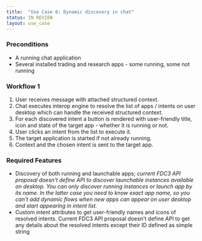 ```yaml
---
title:  "Use Case 6: Dynamic discovery in chat"
status: IN REVIEW
layout: use_case
---
```


### Preconditions
- A running chat application
- Several installed trading and research apps - some running, some not running

### Workflow 1
1. User receives message with attached structured context.
2. Chat executes interop engine to resolve the list of apps / intents on user desktop which can handle the received structured context.
3. For each discovered intent a button is rendered with user-friendly title, icon and state of the target app - whether it is running or not.
4. User clicks an intent from the list to execute it.
5. The target application is started if not already running.
6. Context and the chosen intent is sent to the target app.

### Required Features
- Discovery of both running and launchable apps; *current FDC3 API proposal doesn't define API to discover launchable instances available on desktop. You can only discover running instances or launch app by its name. In the latter case you need to know exact app name, so you can't add dynamic flows when new apps can appear on user desktop and start appearing in intent list.*
- Custom intent attributes to get user-friendly names and icons of resolved intents. Current FDC3 API proposal doesn't define API to get any details about the resolved intents except their ID defined as simple string